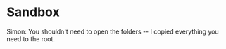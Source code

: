 # Sandbox
Simon: You shouldn't need to open the folders -- I copied everything you need to the root.
